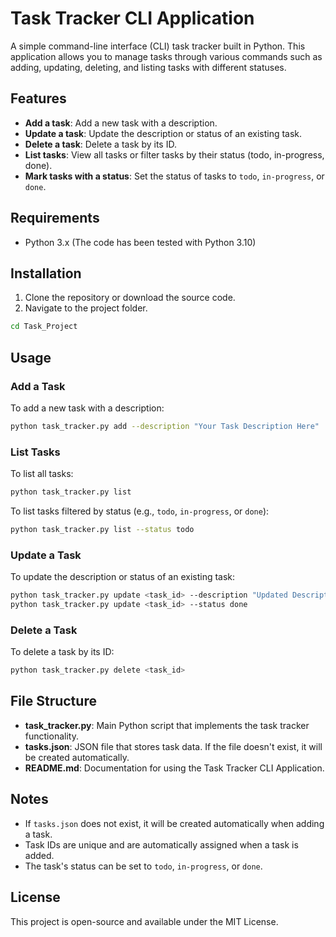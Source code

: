 # Task Tracker CLI Application

A simple command-line interface (CLI) task tracker built in Python. This application allows you to manage tasks through various commands such as adding, updating, deleting, and listing tasks with different statuses.

## Features

- **Add a task**: Add a new task with a description.
- **Update a task**: Update the description or status of an existing task.
- **Delete a task**: Delete a task by its ID.
- **List tasks**: View all tasks or filter tasks by their status (todo, in-progress, done).
- **Mark tasks with a status**: Set the status of tasks to `todo`, `in-progress`, or `done`.

## Requirements

- Python 3.x (The code has been tested with Python 3.10)

## Installation

1. Clone the repository or download the source code.
2. Navigate to the project folder.

```bash
cd Task_Project
```

## Usage

### Add a Task

To add a new task with a description:

```bash
python task_tracker.py add --description "Your Task Description Here"
```

### List Tasks

To list all tasks:

```bash
python task_tracker.py list
```

To list tasks filtered by status (e.g., `todo`, `in-progress`, or `done`):

```bash
python task_tracker.py list --status todo
```

### Update a Task

To update the description or status of an existing task:

```bash
python task_tracker.py update <task_id> --description "Updated Description"
python task_tracker.py update <task_id> --status done
```

### Delete a Task

To delete a task by its ID:

```bash
python task_tracker.py delete <task_id>
```

## File Structure

- **task_tracker.py**: Main Python script that implements the task tracker functionality.
- **tasks.json**: JSON file that stores task data. If the file doesn't exist, it will be created automatically.
- **README.md**: Documentation for using the Task Tracker CLI Application.

## Notes

- If `tasks.json` does not exist, it will be created automatically when adding a task.
- Task IDs are unique and are automatically assigned when a task is added.
- The task's status can be set to `todo`, `in-progress`, or `done`.

## License

This project is open-source and available under the MIT License.
```

